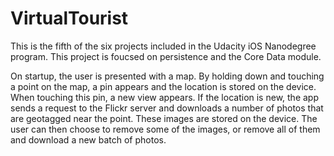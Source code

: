 # VirtualTourist

This is the fifth of the six projects included in the Udacity iOS Nanodegree program. This project is foucsed on persistence and the Core Data module.

On startup, the user is presented with a map. By holding down and touching a point on the map, a pin appears and the location is stored on the device. When touching this pin, a new view appears. If the location is new, the app sends a request to the Flickr server and downloads a number of photos that are geotagged near the point. These images are stored on the device. The user can then choose to remove some of the images, or remove all of them and download a new batch of photos.